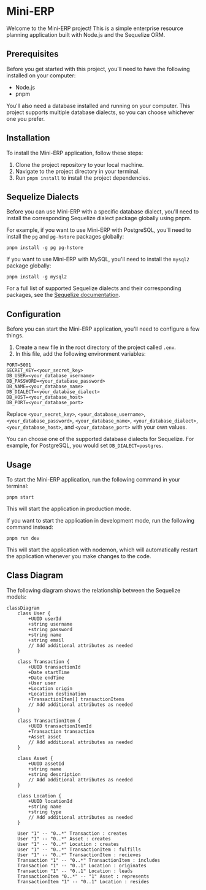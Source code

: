 # Mini-ERP

Welcome to the Mini-ERP project! This is a simple enterprise resource planning application built with Node.js and the Sequelize ORM.

## Prerequisites

Before you get started with this project, you'll need to have the following installed on your computer:

- Node.js
- pnpm

You'll also need a database installed and running on your computer. This project supports multiple database dialects, so you can choose whichever one you prefer.

## Installation

To install the Mini-ERP application, follow these steps:

1. Clone the project repository to your local machine.
2. Navigate to the project directory in your terminal.
3. Run `pnpm install` to install the project dependencies.

## Sequelize Dialects

Before you can use Mini-ERP with a specific database dialect, you'll need to install the corresponding Sequelize dialect package globally using pnpm.

For example, if you want to use Mini-ERP with PostgreSQL, you'll need to install the `pg` and `pg-hstore` packages globally:

```
pnpm install -g pg pg-hstore
```

If you want to use Mini-ERP with MySQL, you'll need to install the `mysql2` package globally:

```
pnpm install -g mysql2
```

For a full list of supported Sequelize dialects and their corresponding packages, see the [Sequelize documentation](https://sequelize.org/).

## Configuration

Before you can start the Mini-ERP application, you'll need to configure a few things.

1. Create a new file in the root directory of the project called `.env`.
2. In this file, add the following environment variables:

```
PORT=5001
SECRET_KEY=<your_secret_key>
DB_USER=<your_database_username>
DB_PASSWORD=<your_database_password>
DB_NAME=<your_database_name>
DB_DIALECT=<your_database_dialect>
DB_HOST=<your_database_host>
DB_PORT=<your_database_port>
```

Replace `<your_secret_key>`, `<your_database_username>`, `<your_database_password>`, `<your_database_name>`, `<your_database_dialect>`, `<your_database_host>`, and `<your_database_port>` with your own values.

You can choose one of the supported database dialects for Sequelize. For example, for PostgreSQL, you would set `DB_DIALECT=postgres`.

## Usage

To start the Mini-ERP application, run the following command in your terminal:

```
pnpm start
```

This will start the application in production mode.

If you want to start the application in development mode, run the following command instead:

```
pnpm run dev
```

This will start the application with nodemon, which will automatically restart the application whenever you make changes to the code.

## Class Diagram

The following diagram shows the relationship between the Sequelize models:

```mermaid
classDiagram
    class User {
        +UUID userId
        +string username
        +string password
        +string name
        +string email
        // Add additional attributes as needed
    }

    class Transaction {
        +UUID transactionId
        +Date startTime
        +Date endTime
        +User user
        +Location origin
        +Location destination
        +TransactionItem[] transactionItems
        // Add additional attributes as needed
    }

    class TransactionItem {
        +UUID transactionItemId
        +Transaction transaction
        +Asset asset
        // Add additional attributes as needed
    }

    class Asset {
        +UUID assetId
        +string name
        +string description
        // Add additional attributes as needed
    }

    class Location {
        +UUID locationId
        +string name
        +string type
        // Add additional attributes as needed
    }

    User "1" -- "0..*" Transaction : creates
    User "1" -- "0..*" Asset : creates
    User "1" -- "0..*" Location : creates
    User "1" -- "0..*" TransactionItem : fulfills
    User "1" -- "0..*" TransactionItem : recieves
    Transaction "1" -- "0..*" TransactionItem : includes
    Transaction "1" -- "0..1" Location : originates
    Transaction "1" -- "0..1" Location : leads
    TransactionItem "0..*" -- "1" Asset : represents
    TransactionItem "1" -- "0..1" Location : resides
```
